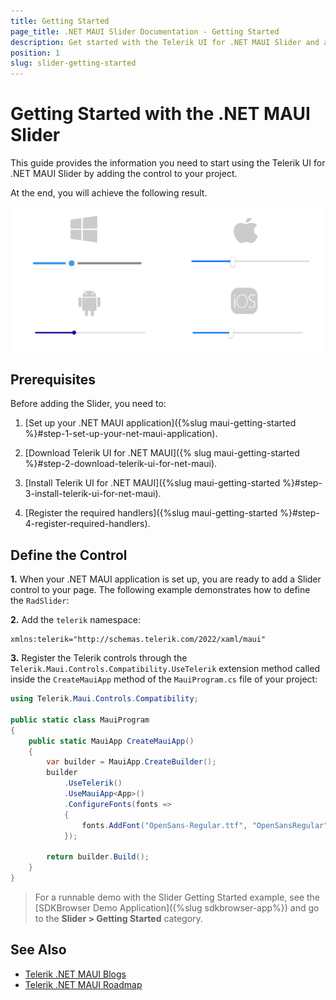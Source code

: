 ```yaml
---
title: Getting Started
page_title: .NET MAUI Slider Documentation - Getting Started
description: Get started with the Telerik UI for .NET MAUI Slider and add the control to your .NET MAUI project.
position: 1
slug: slider-getting-started
---
```


# Getting Started with the .NET MAUI Slider

This guide provides the information you need to start using the Telerik UI for .NET MAUI Slider by adding the control to your project.

At the end, you will achieve the following result.

![.NET MAUI Slider Getting Started](images/slider-getting-started.png)

## Prerequisites

Before adding the Slider, you need to:

1. [Set up your .NET MAUI application]({%slug maui-getting-started %}#step-1-set-up-your-net-maui-application).

1. [Download Telerik UI for .NET MAUI]({% slug maui-getting-started %}#step-2-download-telerik-ui-for-net-maui).

1. [Install Telerik UI for .NET MAUI]({%slug maui-getting-started %}#step-3-install-telerik-ui-for-net-maui).

1. [Register the required handlers]({%slug maui-getting-started %}#step-4-register-required-handlers).

## Define the Control

**1.** When your .NET MAUI application is set up, you are ready to add a Slider control to your page. The following example demonstrates how to define the `RadSlider`:

<snippet id='slider-getting-started-xaml'/>
<snippet id='slider-gettingstarted-csharp'/>

**2.** Add the `telerik` namespace:

```XAML
xmlns:telerik="http://schemas.telerik.com/2022/xaml/maui"
```

**3.** Register the Telerik controls through the `Telerik.Maui.Controls.Compatibility.UseTelerik` extension method called inside the `CreateMauiApp` method of the `MauiProgram.cs` file of your project:

```C#
using Telerik.Maui.Controls.Compatibility;

public static class MauiProgram
{
	public static MauiApp CreateMauiApp()
	{
		var builder = MauiApp.CreateBuilder();
		builder
			.UseTelerik()
			.UseMauiApp<App>()
			.ConfigureFonts(fonts =>
			{
				fonts.AddFont("OpenSans-Regular.ttf", "OpenSansRegular");
			});

		return builder.Build();
	}
}           
```

> For a runnable demo with the Slider Getting Started example, see the [SDKBrowser Demo Application]({%slug sdkbrowser-app%}) and go to the **Slider > Getting Started** category.

## See Also

- [Telerik .NET MAUI Blogs](https://www.telerik.com/blogs/mobile-net-maui)
- [Telerik .NET MAUI Roadmap](https://www.telerik.com/support/whats-new/maui-ui/roadmap)